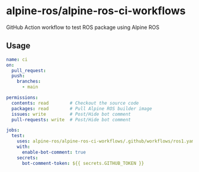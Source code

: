 # alpine-ros/alpine-ros-ci-workflows

GitHub Action workflow to test ROS package using Alpine ROS

## Usage

```yaml
name: ci
on:
  pull_request:
  push:
    branches:
      - main

permissions:
  contents: read        # Checkout the source code
  packages: read        # Pull Alpine ROS builder image
  issues: write         # Post/Hide bot comment
  pull-requests: write  # Post/Hide bot comment

jobs:
  test:
    uses: alpine-ros/alpine-ros-ci-workflows/.github/workflows/ros1.yaml@main
    with:
      enable-bot-comment: true
    secrets:
      bot-comment-token: ${{ secrets.GITHUB_TOKEN }}
```
